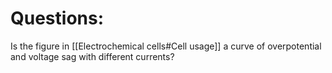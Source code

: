 # Questions:
Is the figure in [[Electrochemical cells#Cell usage]] a curve of overpotential and voltage sag with different currents?
